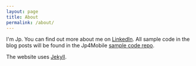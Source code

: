 ```yaml
---
layout: page
title: About
permalink: /about/
---
```


I'm Jp. You can find out more about me on [LinkedIn][jp-linkedin]. All sample code in the blog posts will be found in the Jp4Mobile [sample code repo][sample-code].

The website uses [Jekyll][jekyll-organization].

[jp-linkedin]: https://www.linkedin.com/in/jp-lafond/
[jekyll-organization]: https://github.com/jekyll
[sample-code]: https://github.com/Jp4Mobile/SampleCode